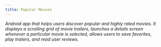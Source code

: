 ```yaml
---
title: Popular Movies
---
```


_Android app that helps users discover popular and highly rated movies. It displays a scrolling grid of movie trailers, launches a details screen whenever a particular movie is selected, allows users to save favorites, play trailers, and read user reviews._
